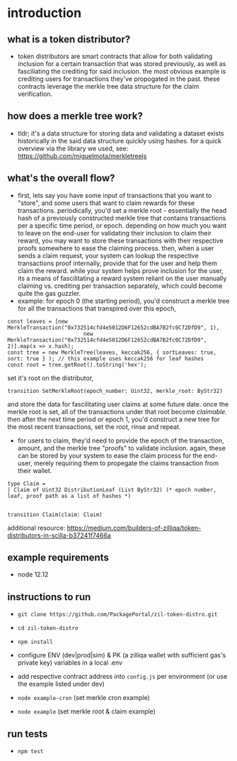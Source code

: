 # introduction #

## what is a token distributor? ##
- token distributors are smart contracts that allow for both validating inclusion for a certain transaction that was stored previously, as well as fasciliating the crediting for said inclusion. the most obvious example is crediting users for transactions they've propogated in the past. these
contracts leverage the merkle tree data structure for the claim verification.

## how does a merkle tree work? ##
- tldr; it's a data structure for storing data and validating a dataset exists historically in the said data structure quickly using hashes. for a quick overview via the library we used, see: https://github.com/miguelmota/merkletreejs

## what's the overall flow? ##
- first, lets say you have some input of transactions that you want to "store", and some users that want to claim rewards for these transactions. periodically, you'd set a merkle root - essentially the head hash of a previously constructed merkle tree that contains transactions per a specific time period, or epoch. depending on how much you want to leave on the end-user for validating their inclusion to claim their reward, you may want to store these transactions with their respective proofs somewhere to ease the claiming process. then, when a user sends a claim request, your system can lookup the respective transactions proof internally, provide that for the user and help them claim the reward. while your system helps prove inclusion for the user, its a means of fascilitating a reward system reliant on the user manually claiming vs. crediting per transaction separately, which could become quite the gas guzzler. 
- example: for epoch 0 (the starting period), you'd construct a merkle tree for all the transactions that transpired over this epoch,
```
const leaves = [new MerkleTransaction("0x732514cfd4e5012D6F12652cdBA7B2fc0C72DfD9", 1),
						new MerkleTransaction("0x732514cfd4e5012D6F12652cdBA7B2fc0C72DfD9", 2)].map(x => x.hash);
const tree = new MerkleTree(leaves, keccak256, { sortLeaves: true, sort: true } ); // this example uses keccak256 for leaf hashes
const root = tree.getRoot().toString('hex');
```
set it's root on the distributor, 
```
transition SetMerkleRoot(epoch_number: Uint32, merkle_root: ByStr32)
```
and store the data for fascilitating user claims at some future date. once the merkle root is set, all of the transactions under that root become _claimable_. then after the next time period or epoch 1, you'd construct a new tree for the most recent transactions, set the root, rinse and repeat.
- for users to claim, they'd need to provide the epoch of the transaction, amount, and the merkle tree "proofs" to validate inclusion. again, these can be stored by your system to ease the claim process for the end-user, merely requiring them to propegate the claims transaction from their wallet.
```
type Claim =
| Claim of Uint32 DistributionLeaf (List ByStr32) (* epoch number, leaf, proof path as a list of hashes *)


transition Claim(claim: Claim)
```

additional resource: https://medium.com/builders-of-zilliqa/token-distributors-in-scilla-b37241f7466a

## example requirements ##
- node 12.12

## instructions to run ##
- `git clone https://github.com/PackagePortal/zil-token-distro.git`
- `cd zil-token-distro`
- `npm install`

- configure ENV (dev|prod|sim) & PK (a zilliqa wallet with sufficient gas's private key) variables in a local .env
- add respective contract address into `config.js` per environment (or use the example listed under dev)
- `node example-cron` (set merkle cron example)
- `node example` (set merkle root & claim example)

## run tests ##
- `npm test`

